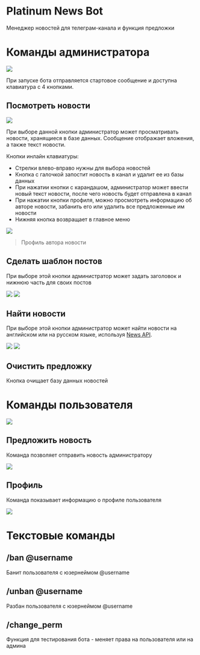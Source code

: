 # Platinum News Bot

Менеджер новостей для телеграм-канала и функция предложки

# Команды администратора

![](data/screenshots/img.png)

При запуске бота отправляется стартовое сообщение и доступна клавиатура с 4 кнопками.

## Посмотреть новости

![](data/screenshots/img2.png)

При выборе данной кнопки администратор может просматривать новости, хранящиеся в базе данных. Сообщение отображает
вложения, а также текст новости.

Кнопки инлайн клавиатуры:

* Стрелки влево-вправо нужны для выбора новостей
* Кнопка с галочкой запостит новость в канал и удалит ее из базы данных
* При нажатии кнопки с карандашом, администратор может ввести новый текст новости, после чего новость будет отправлена в
  канал
* При нажатии кнопки профиля, можно просмотреть информацию об авторе новости, забанить его или удалить все предложенные
  им новости
* Нижняя кнопка возвращает в главное меню

![](data/screenshots/img3.png)
> Профиль автора новости

## Сделать шаблон постов

При выборе этой кнопки администратор может задать заголовок и нижнюю часть для своих постов

![](data/screenshots/img4.png)
![](data/screenshots/img5.png)

## Найти новости

При выборе этой кнопки администратор может найти новости на английском или на русском языке,
используя [News API](https://newsapi.org/).

![](data/screenshots/img6.png)
![](data/screenshots/img7.png)

## Очистить предложку

Кнопка очищает базу данных новостей

# Команды пользователя

![](data/screenshots/img8.png)

## Предложить новость

Команда позволяет отправить новость администратору

![](data/screenshots/img9.png)

## Профиль

Команда показывает информацию о профиле пользователя

![](data/screenshots/img10.png)

# Текстовые команды

## /ban @username

Банит пользователя с юзернеймом @username

## /unban @username

Разбан пользователя с юзернеймом @username

## /change_perm

Функция для тестирования бота - меняет права на пользователя или на админа